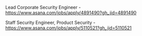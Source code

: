 Lead Corporate Security Engineer - https://www.asana.com/jobs/apply/4891490?gh_jid=4891490

Staff Security Engineer, Product Security - https://www.asana.com/jobs/apply/5110521?gh_jid=5110521

